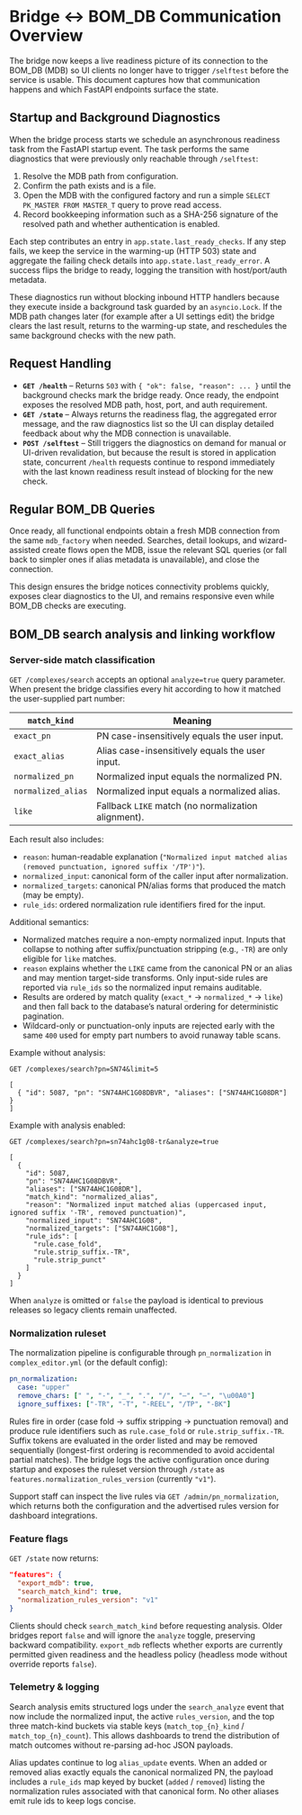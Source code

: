 # Bridge ↔️ BOM_DB Communication Overview

The bridge now keeps a live readiness picture of its connection to the BOM_DB
(MDB) so UI clients no longer have to trigger `/selftest` before the service
is usable. This document captures how that communication happens and which
FastAPI endpoints surface the state.

## Startup and Background Diagnostics

When the bridge process starts we schedule an asynchronous readiness task from
the FastAPI startup event. The task performs the same diagnostics that were
previously only reachable through `/selftest`:

1. Resolve the MDB path from configuration.
2. Confirm the path exists and is a file.
3. Open the MDB with the configured factory and run a simple
   `SELECT PK_MASTER FROM MASTER_T` query to prove read access.
4. Record bookkeeping information such as a SHA-256 signature of the resolved
   path and whether authentication is enabled.

Each step contributes an entry in `app.state.last_ready_checks`. If any step
fails, we keep the service in the warming-up (HTTP 503) state and aggregate the
failing check details into `app.state.last_ready_error`. A success flips the
bridge to ready, logging the transition with host/port/auth metadata.

These diagnostics run without blocking inbound HTTP handlers because they
execute inside a background task guarded by an `asyncio.Lock`. If the MDB path
changes later (for example after a UI settings edit) the bridge clears the last
result, returns to the warming-up state, and reschedules the same background
checks with the new path.

## Request Handling

* **`GET /health`** – Returns `503` with `{ "ok": false, "reason": ... }` until
  the background checks mark the bridge ready. Once ready, the endpoint exposes
  the resolved MDB path, host, port, and auth requirement.
* **`GET /state`** – Always returns the readiness flag, the aggregated error
  message, and the raw diagnostics list so the UI can display detailed feedback
  about why the MDB connection is unavailable.
* **`POST /selftest`** – Still triggers the diagnostics on demand for manual or
  UI-driven revalidation, but because the result is stored in application
  state, concurrent `/health` requests continue to respond immediately with the
  last known readiness result instead of blocking for the new check.

## Regular BOM_DB Queries

Once ready, all functional endpoints obtain a fresh MDB connection from the
same `mdb_factory` when needed. Searches, detail lookups, and wizard-assisted
create flows open the MDB, issue the relevant SQL queries (or fall back to
simpler ones if alias metadata is unavailable), and close the connection.

This design ensures the bridge notices connectivity problems quickly, exposes
clear diagnostics to the UI, and remains responsive even while BOM_DB checks
are executing.

## BOM_DB search analysis and linking workflow

### Server-side match classification

`GET /complexes/search` accepts an optional `analyze=true` query parameter. When
present the bridge classifies every hit according to how it matched the
user-supplied part number:

| `match_kind`        | Meaning                                                |
| ------------------- | ------------------------------------------------------ |
| `exact_pn`          | PN case-insensitively equals the user input.           |
| `exact_alias`       | Alias case-insensitively equals the user input.        |
| `normalized_pn`     | Normalized input equals the normalized PN.             |
| `normalized_alias`  | Normalized input equals a normalized alias.            |
| `like`              | Fallback `LIKE` match (no normalization alignment).    |

Each result also includes:

- `reason`: human-readable explanation (`"Normalized input matched alias (removed punctuation, ignored suffix '/TP')"`).
- `normalized_input`: canonical form of the caller input after normalization.
- `normalized_targets`: canonical PN/alias forms that produced the match (may be empty).
- `rule_ids`: ordered normalization rule identifiers fired for the input.

Additional semantics:

- Normalized matches require a non-empty normalized input. Inputs that collapse
  to nothing after suffix/punctuation stripping (e.g., `-TR`) are only eligible
  for `like` matches.
- `reason` explains whether the `LIKE` came from the canonical PN or an alias
  and may mention target-side transforms. Only input-side rules are reported via
  `rule_ids` so the normalized input remains auditable.
- Results are ordered by match quality (`exact_*` → `normalized_*` → `like`) and
  then fall back to the database’s natural ordering for deterministic pagination.
- Wildcard-only or punctuation-only inputs are rejected early with the same
  `400` used for empty part numbers to avoid runaway table scans.

Example without analysis:

```http
GET /complexes/search?pn=SN74&limit=5

[
  { "id": 5087, "pn": "SN74AHC1G08DBVR", "aliases": ["SN74AHC1G08DR"] }
]
```

Example with analysis enabled:

```http
GET /complexes/search?pn=sn74ahc1g08-tr&analyze=true

[
  {
    "id": 5087,
    "pn": "SN74AHC1G08DBVR",
    "aliases": ["SN74AHC1G08DR"],
    "match_kind": "normalized_alias",
    "reason": "Normalized input matched alias (uppercased input, ignored suffix '-TR', removed punctuation)",
    "normalized_input": "SN74AHC1G08",
    "normalized_targets": ["SN74AHC1G08"],
    "rule_ids": [
      "rule.case_fold",
      "rule.strip_suffix.-TR",
      "rule.strip_punct"
    ]
  }
]
```

When `analyze` is omitted or `false` the payload is identical to previous
releases so legacy clients remain unaffected.

### Normalization ruleset

The normalization pipeline is configurable through `pn_normalization` in
`complex_editor.yml` (or the default config):

```yaml
pn_normalization:
  case: "upper"
  remove_chars: [" ", "-", "_", ".", "/", "–", "—", "\u00A0"]
  ignore_suffixes: ["-TR", "-T", "-REEL", "/TP", "-BK"]
```

Rules fire in order (case fold → suffix stripping → punctuation removal) and
produce rule identifiers such as `rule.case_fold` or
`rule.strip_suffix.-TR`. Suffix tokens are evaluated in the order listed and may
be removed sequentially (longest-first ordering is recommended to avoid
accidental partial matches). The bridge logs the active configuration once
during startup and exposes the ruleset version through `/state` as
`features.normalization_rules_version` (currently `"v1"`).

Support staff can inspect the live rules via `GET /admin/pn_normalization`,
which returns both the configuration and the advertised rules version for
dashboard integrations.

### Feature flags

`GET /state` now returns:

```json
"features": {
  "export_mdb": true,
  "search_match_kind": true,
  "normalization_rules_version": "v1"
}
```

Clients should check `search_match_kind` before requesting analysis. Older
bridges report `false` and will ignore the `analyze` toggle, preserving
backward compatibility. `export_mdb` reflects whether exports are currently
permitted given readiness and the headless policy (headless mode without
override reports `false`).

### Telemetry & logging

Search analysis emits structured logs under the `search_analyze` event that now
include the normalized input, the active `rules_version`, and the top three
match-kind buckets via stable keys (`match_top_{n}_kind` /
`match_top_{n}_count`). This allows dashboards to trend the distribution of
match outcomes without re-parsing ad-hoc JSON payloads.

Alias updates continue to log `alias_update` events. When an added or removed
alias exactly equals the canonical normalized PN, the payload includes a
`rule_ids` map keyed by bucket (`added` / `removed`) listing the normalization
rules associated with that canonical form. No other aliases emit rule ids to
keep logs concise.
